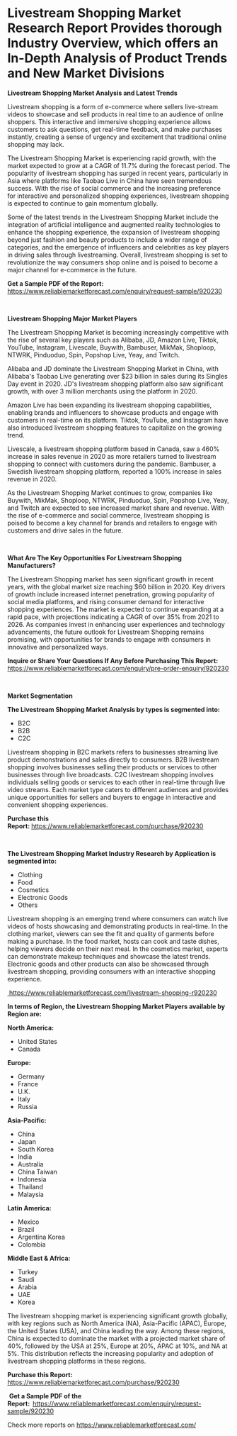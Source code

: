 <p><h1>Livestream Shopping Market Research Report Provides thorough Industry Overview, which offers an In-Depth Analysis of Product Trends and New Market Divisions</h1></p><p><strong>Livestream Shopping Market Analysis and Latest Trends</strong></p>
<p><p>Livestream shopping is a form of e-commerce where sellers live-stream videos to showcase and sell products in real time to an audience of online shoppers. This interactive and immersive shopping experience allows customers to ask questions, get real-time feedback, and make purchases instantly, creating a sense of urgency and excitement that traditional online shopping may lack.</p><p>The Livestream Shopping Market is experiencing rapid growth, with the market expected to grow at a CAGR of 11.7% during the forecast period. The popularity of livestream shopping has surged in recent years, particularly in Asia where platforms like Taobao Live in China have seen tremendous success. With the rise of social commerce and the increasing preference for interactive and personalized shopping experiences, livestream shopping is expected to continue to gain momentum globally.</p><p>Some of the latest trends in the Livestream Shopping Market include the integration of artificial intelligence and augmented reality technologies to enhance the shopping experience, the expansion of livestream shopping beyond just fashion and beauty products to include a wider range of categories, and the emergence of influencers and celebrities as key players in driving sales through livestreaming. Overall, livestream shopping is set to revolutionize the way consumers shop online and is poised to become a major channel for e-commerce in the future.</p></p>
<p><strong>Get a Sample PDF of the Report:&nbsp;</strong> <a href="https://www.reliablemarketforecast.com/enquiry/request-sample/920230">https://www.reliablemarketforecast.com/enquiry/request-sample/920230</a></p>
<p>&nbsp;</p>
<p><strong>Livestream Shopping Major Market Players</strong></p>
<p><p>The Livestream Shopping Market is becoming increasingly competitive with the rise of several key players such as Alibaba, JD, Amazon Live, Tiktok, YouTube, Instagram, Livescale, Buywith, Bambuser, MikMak, Shoploop, NTWRK, Pinduoduo, Spin, Popshop Live, Yeay, and Twitch.</p><p>Alibaba and JD dominate the Livestream Shopping Market in China, with Alibaba's Taobao Live generating over $23 billion in sales during its Singles Day event in 2020. JD's livestream shopping platform also saw significant growth, with over 3 million merchants using the platform in 2020.</p><p>Amazon Live has been expanding its livestream shopping capabilities, enabling brands and influencers to showcase products and engage with customers in real-time on its platform. Tiktok, YouTube, and Instagram have also introduced livestream shopping features to capitalize on the growing trend.</p><p>Livescale, a livestream shopping platform based in Canada, saw a 460% increase in sales revenue in 2020 as more retailers turned to livestream shopping to connect with customers during the pandemic. Bambuser, a Swedish livestream shopping platform, reported a 100% increase in sales revenue in 2020.</p><p>As the Livestream Shopping Market continues to grow, companies like Buywith, MikMak, Shoploop, NTWRK, Pinduoduo, Spin, Popshop Live, Yeay, and Twitch are expected to see increased market share and revenue. With the rise of e-commerce and social commerce, livestream shopping is poised to become a key channel for brands and retailers to engage with customers and drive sales in the future.</p></p>
<p>&nbsp;</p>
<p><strong>What Are The Key Opportunities For Livestream Shopping Manufacturers?</strong></p>
<p><p>The Livestream Shopping market has seen significant growth in recent years, with the global market size reaching $60 billion in 2020. Key drivers of growth include increased internet penetration, growing popularity of social media platforms, and rising consumer demand for interactive shopping experiences. The market is expected to continue expanding at a rapid pace, with projections indicating a CAGR of over 35% from 2021 to 2026. As companies invest in enhancing user experiences and technology advancements, the future outlook for Livestream Shopping remains promising, with opportunities for brands to engage with consumers in innovative and personalized ways.</p></p>
<p><strong>Inquire or Share Your Questions If Any Before Purchasing This Report:</strong> <a href="https://www.reliablemarketforecast.com/enquiry/pre-order-enquiry/920230">https://www.reliablemarketforecast.com/enquiry/pre-order-enquiry/920230</a></p>
<p>&nbsp;</p>
<p><strong>Market Segmentation</strong></p>
<p><strong>The Livestream Shopping Market Analysis by types is segmented into:</strong></p>
<p><ul><li>B2C</li><li>B2B</li><li>C2C</li></ul></p>
<p><p>Livestream shopping in B2C markets refers to businesses streaming live product demonstrations and sales directly to consumers. B2B livestream shopping involves businesses selling their products or services to other businesses through live broadcasts. C2C livestream shopping involves individuals selling goods or services to each other in real-time through live video streams. Each market type caters to different audiences and provides unique opportunities for sellers and buyers to engage in interactive and convenient shopping experiences.</p></p>
<p><strong>Purchase this Report:&nbsp;</strong><a href="https://www.reliablemarketforecast.com/purchase/920230">https://www.reliablemarketforecast.com/purchase/920230</a></p>
<p>&nbsp;</p>
<p><strong>The Livestream Shopping Market Industry Research by Application is segmented into:</strong></p>
<p><ul><li>Clothing</li><li>Food</li><li>Cosmetics</li><li>Electronic Goods</li><li>Others</li></ul></p>
<p><p>Livestream shopping is an emerging trend where consumers can watch live videos of hosts showcasing and demonstrating products in real-time. In the clothing market, viewers can see the fit and quality of garments before making a purchase. In the food market, hosts can cook and taste dishes, helping viewers decide on their next meal. In the cosmetics market, experts can demonstrate makeup techniques and showcase the latest trends. Electronic goods and other products can also be showcased through livestream shopping, providing consumers with an interactive shopping experience.</p></p>
<p><a href="https://www.reliablemarketforecast.com/livestream-shopping-r920230">&nbsp;https://www.reliablemarketforecast.com/livestream-shopping-r920230</a></p>
<p><strong>In terms of Region, the Livestream Shopping Market Players available by Region are:</strong></p>
<p>
    <p> <strong> North America: </strong>
        <ul>
            <li>United States</li>
            <li>Canada</li>
        </ul>
        </p> 
    <p> <strong> Europe: </strong>
        <ul>
            <li>Germany</li>
            <li>France</li>
            <li>U.K.</li>
            <li>Italy</li>
            <li>Russia</li>
        </ul>
        </p> 
    <p> <strong> Asia-Pacific: </strong>
        <ul>
            <li>China</li>
            <li>Japan</li>
            <li>South Korea</li>
            <li>India</li>
            <li>Australia</li>
            <li>China Taiwan</li>
            <li>Indonesia</li>
            <li>Thailand</li>
            <li>Malaysia</li>
        </ul>
        </p> 
    <p> <strong> Latin America: </strong>
        <ul>
            <li>Mexico</li>
            <li>Brazil</li>
            <li>Argentina Korea</li>
            <li>Colombia</li>
        </ul>
        </p> 
    <p> <strong> Middle East & Africa: </strong>
        <ul>
            <li>Turkey</li>
            <li>Saudi</li>
            <li>Arabia</li>
            <li>UAE</li>
            <li>Korea</li>
        </ul>
    </p>
    </p>
<p><p>The livestream shopping market is experiencing significant growth globally, with key regions such as North America (NA), Asia-Pacific (APAC), Europe, the United States (USA), and China leading the way. Among these regions, China is expected to dominate the market with a projected market share of 40%, followed by the USA at 25%, Europe at 20%, APAC at 10%, and NA at 5%. This distribution reflects the increasing popularity and adoption of livestream shopping platforms in these regions.</p></p>
<p><strong>Purchase this Report: </strong><a href="https://www.reliablemarketforecast.com/purchase/920230">https://www.reliablemarketforecast.com/purchase/920230</a></p>
<p>&nbsp;<strong>Get a Sample PDF of the Report:&nbsp;&nbsp;</strong><a href="https://www.reliablemarketforecast.com/enquiry/request-sample/920230">https://www.reliablemarketforecast.com/enquiry/request-sample/920230</a></p>
<p><strong></strong></p>
<p>Check more reports on <a href="https://www.reliablemarketforecast.com/">https://www.reliablemarketforecast.com/</a></p>